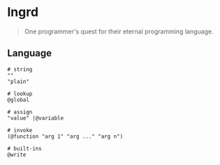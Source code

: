 # lngrd

> One programmer's quest for their eternal programming language.

## Language

    # string
    ""
    "plain"

    # lookup
    @global

    # assign
    "value" |@variable

    # invoke
    (@function "arg 1" "arg ..." "arg n")

    # built-ins
    @write
